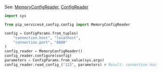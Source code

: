 
See: [MemoryConfigReader](../../../toolkit_api/python/config/config/memory_config_reader/), [ConfigReader](../../../toolkit_api/python/config/config/config_reader/)

```python
import sys

from pip_services4_config.config import MemoryConfigReader

config = ConfigParams.from_tuples(
	"connection.host", "localhost",
	"connection.port", "8080"
)
config_reader = MemoryConfigReader()
config_reader.configure(config)
parameters = ConfigParams.from_value(sys.argv)
config_reader.read_config_("123", parameters) # Result: connection.host=localhost;connection.port=8080
```
